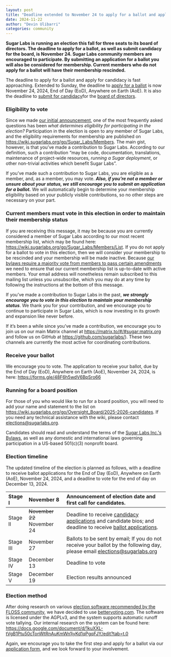 ```yaml
---
layout: post
title: "Deadline extended to November 24 to apply for a ballot and apply for candidacy"
date: 2024-11-22
author: "Devin Ulibarri"
categories: community
---
```


**Sugar Labs is running an election this fall for three seats to its
  board of directors. The deadline to apply for a ballot, as well as
  submit candidacy for the board, is November 24. Sugar Labs community
  members are encouraged to participate. By submitting an application
  for a ballot you will also be considered for membership. Current
  members who do not apply for a ballot will have their membership
  rescinded.**

The deadline to apply for a ballot and apply for candidacy is fast
approaching. Extended to Sunday, the deadline to [apply for a
ballot][1] is now November 24, 2024, End of Day (EoD), Anywhere on
Earth (AoE). It is also the deadline to [submit for candidacy][2]for
the [board of directors][3].

[1]: https://forms.gle/48F6h5wdV6BpSro66
[2]: https://wiki.sugarlabs.org/go/Oversight_Board/2025-2026-candidates#Candidates
[3]: https://www.sugarlabs.org/leadership/

### Eligibility to vote

Since we made [our initial announcement][4], one of the most
frequently asked questions has been *what determines eligibility for
participating in the election?* Participation in the election is open
to any member of Sugar Labs, and the eligibility requirements for
membership are published on
<https://wiki.sugarlabs.org/go/Sugar_Labs/Members>. The main gist,
however, is that you’ve made a contribution to Sugar Labs. According
to our definition, such a contribution “may be code, documentation,
translations, maintenance of project-wide resources, *running a Sugar
deployment*, or other non-trivial activities which benefit Sugar
Labs”.

[4]: https://www.sugarlabs.org/community/2024/11/08/fall-board-elections-how-to-participate/

If you’ve made such a contribution to Sugar Labs, you are eligible as
a member, and, as a member, you may vote. ***Also, if you’re not a
member or unsure about your status, we still encourage you to submit
an application for a ballot.*** We will automatically begin to
determine your membership eligibility based on your publicly visible
contributions, so no other steps are necessary on your part.

### Current members must vote in this election in order to maintain their membership status

If you are receiving this message, it may be because you are currently
considered a member of Sugar Labs according to our most recent
membership list, which may be found here:
<https://wiki.sugarlabs.org/go/Sugar_Labs/Members/List>. If you do not
apply for a ballot to vote in this election, then we will consider
your membership to be rescinded and your membership will be made
inactive. Because [our bylaws require a majority vote from members to
pass certain amendments][5] we need to ensure that our current
membership list is up-to-date with active members. Your email address
will nonetheless remain subscribed to this mailing list unless you
unsubscribe, which you may do at any time by following the
instructions at the bottom of this message.

[5]: https://wiki.sugarlabs.org/go/Sugar_Labs/Governance#ARTICLE_XI

If you’ve made a contribution to Sugar Labs in the past, ***we
strongly encourage you to vote in this election to maintain your
membership status***. We thank you for your contribution, and we
encourage you to continue to participate in Sugar Labs, which is now
investing in its growth and expansion like never before.

If it’s been a while since you’ve made a contribution, we encourage
you to join us on our main Matrix channel at
<https://matrix.to/#/#sugar:matrix.org> and follow us on GitHub at
<https://github.com/sugarlabs/>). These two channels are currently the
most active for coordinating contributions.

### Receive your ballot

We encourage you to vote. The application to receive your ballot, due
by the End of Day (EoD), Anywhere on Earth (AoE), November 24, 2024,
is here: <https://forms.gle/48F6h5wdV6BpSro66>

### Running for a board position

For those of you who would like to run for a board position, you will
need to add your name and statement to the list on
<https://wiki.sugarlabs.org/go/Oversight_Board/2025-2026-candidates>. If
you need any technical assistance with the wiki, please contact
<elections@sugarlabs.org>.

Candidates should read and understand the terms of the [Sugar Labs
Inc.'s Bylaws][6], as well as any domestic and international laws
governing participation in a US-based 501(c)(3) nonprofit board.

[6]: https://wiki.sugarlabs.org/go/Sugar_Labs/Governance

### Election timeline

The updated timeline of the election is planned as follows, with a
deadline to receive ballot applications for the End of Day (EoD),
Anywhere on Earth (AoE), November 24, 2024, and a deadline to vote for
the end of day on December 13, 2024.

| Stage I | November 8 | Announcement of election date and first call for candidates. |
| :---- | :---- | :---- |
| Stage II | ~~November 22~~ November 24 | Deadline to receive [candidacy applications](https://wiki.sugarlabs.org/go/Oversight_Board/2025-2026-candidates#Candidates) and candidate bios; and deadline to receive [ballot applications](https://forms.gle/48F6h5wdV6BpSro66). |
| Stage III | November 27 | Ballots to be sent by email; If you do not receive your ballot by the following day, please email elections@sugarlabs.org |
| Stage IV | December 13 | Deadline to vote |
| Stage V | December 19 | Election results announced |

### Election method

After doing research on various [election software recommended by the
FLOSS community][7], we have decided to use [bettervoting.com][8]. The
software is licensed under the AGPLv3, and the system supports
automatic runoff vote tallying. Our internal research on the system
can be found here:
<https://docs.google.com/document/d/1kuXXL-tVgB1Ptu50cTonWtRnAuKmWn1jyKd1qPgqFJY/edit?tab=t.0>

[7]: https://github.com/sugarlabs/elections-research
[8]: http://bettervoting.com

Again, we encourage you to take the first step and apply for a ballot
via our [application form][1], and we look forward to your
involvement.

[1]: https://forms.gle/48F6h5wdV6BpSro66